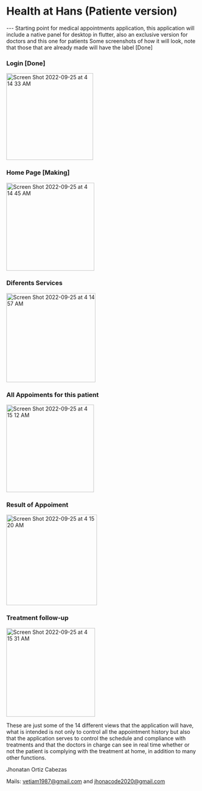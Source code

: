 # Health at Hans (Patiente version)
--- Starting point for medical appointments application, this application will include a native panel for desktop in flutter, also an exclusive version for doctors and this one for patients
Some screenshots of how it will look, note that those that are already made will have the label [Done]

### Login [Done]
<img width="228" alt="Screen Shot 2022-09-25 at 4 14 33 AM" src="https://user-images.githubusercontent.com/53523825/192105687-d918bc0a-5037-41db-8e41-97776e0671c1.png">

### Home Page [Making]
<img width="231" alt="Screen Shot 2022-09-25 at 4 14 45 AM" src="https://user-images.githubusercontent.com/53523825/192105734-12cd0a7e-17b5-4548-81b8-924771ccdf6d.png">

### Diferents Services
<img width="234" alt="Screen Shot 2022-09-25 at 4 14 57 AM" src="https://user-images.githubusercontent.com/53523825/192105745-0da99fb1-d4e1-484f-87d9-09000ee6fe9a.png">


### All Appoiments for this patient
<img width="230" alt="Screen Shot 2022-09-25 at 4 15 12 AM" src="https://user-images.githubusercontent.com/53523825/192105756-84d08175-4c57-4459-b94d-5813d67f0a71.png">

### Result of Appoiment
<img width="238" alt="Screen Shot 2022-09-25 at 4 15 20 AM" src="https://user-images.githubusercontent.com/53523825/192105777-5eddf416-2d94-490b-ad89-5d2db96b3ec7.png">

### Treatment follow-up
<img width="233" alt="Screen Shot 2022-09-25 at 4 15 31 AM" src="https://user-images.githubusercontent.com/53523825/192105796-3aebf49c-34c1-4f19-bb5e-8e10d4c2bee0.png">


These are just some of the 14 different views that the application will have, what is intended is not only to control all the appointment history but also that the application serves to control the schedule and compliance with treatments and that the doctors in charge can see in real time whether or not the patient is complying with the treatment at home, in addition to many other functions.

Jhonatan Ortiz Cabezas

Mails: 
vetiam1987@gmail.com  and  jhonacode2020@gmail.com


